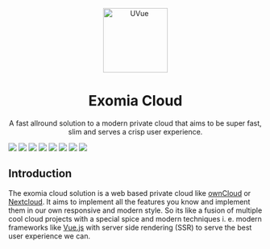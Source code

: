 <p align="center" style="text-align: center;">
  <img src="https://avatars3.githubusercontent.com/u/37782223?s=200&v=4" alt="UVue" width="128" height="128">
</p>

<h1 align="center">Exomia Cloud</h1>
<p align="center">A fast allround solution to a modern private cloud that aims to be super fast, slim and serves a crisp user experience.</p>

![](https://img.shields.io/github/issues-pr/exomia/cloud.svg) ![](https://img.shields.io/github/issues/exomia/cloud.svg) ![](https://img.shields.io/github/last-commit/exomia/cloud.svg) ![](https://img.shields.io/github/contributors/exomia/cloud.svg) ![](https://img.shields.io/github/commit-activity/y/exomia/cloud.svg) ![](https://img.shields.io/github/languages/top/exomia/cloud.svg) ![](https://img.shields.io/github/languages/count/exomia/cloud.svg) ![](https://img.shields.io/github/license/exomia/cloud.svg)

## Introduction

The exomia cloud solution is a web based private cloud like [ownCloud](https://owncloud.org/) or [Nextcloud](https://nextcloud.com/).
It aims to implement all the features you know and implement them in our own responsive and modern style.
So its like a fusion of multiple cool cloud projects with a special spice and modern techniques i. e. modern frameworks like [Vue.js](https://vuejs.org/) with server side rendering (SSR) to serve the best user experience we can.
